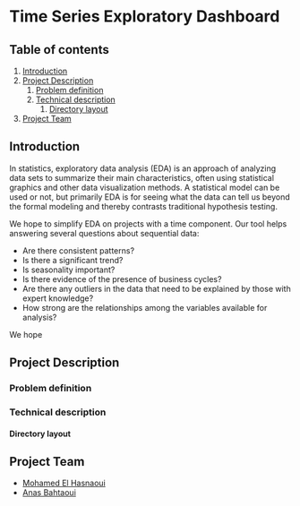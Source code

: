 # Time Series Exploratory Dashboard

## Table of contents
1. [Introduction](#intro)
2. [Project Description](#proj-desc)
    1. [Problem definition](#prob)
	2. [Technical description](#tech-desc)
		1. [Directory layout](#layout)
3. [Project Team](#team)


## Introduction <a name="intro"></a>
In statistics, exploratory data analysis (EDA) is an approach of analyzing data sets to summarize their main characteristics, often using statistical graphics and other data visualization methods. A statistical model can be used or not, but primarily EDA is for seeing what the data can tell us beyond the formal modeling and thereby contrasts traditional hypothesis testing.

We hope to simplify EDA on projects with a time component. Our tool helps answering several questions about sequential data:
- Are there consistent patterns?
- Is there a significant trend?
- Is seasonality important?
- Is there evidence of the presence of business cycles?
- Are there any outliers in the data that need to be explained by those with expert knowledge?
- How strong are the relationships among the variables available for analysis?

We hope 

## Project Description <a name="proj-desc"></a>

### Problem definition <a name="prob"></a>

### Technical description <a name="tech-desc"></a>

#### Directory layout <a name="layout"></a>


## Project Team <a name="team"></a>
* [Mohamed El Hasnaoui](https://github.com/meh-source)
* [Anas Bahtaoui](https://github.com/Anas-Bahtaoui)
